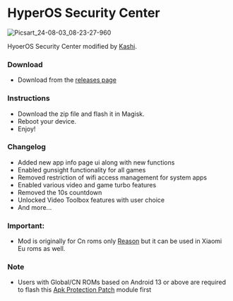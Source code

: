 # HyperOS Security Center
![Picsart_24-08-03_08-23-27-960](https://github.com/user-attachments/assets/03b1e5ee-f062-4666-8fcc-de4f9deda9c7)

HyoerOS Security Center modified by [Kashi](https://t.me/kakashi1v1).

### Download
- Download from the [releases page](https://github.com/Mods-Center/HyperOS-Security-Center/releases)

### Instructions
- Download the zip file and flash it in Magisk.
- Reboot your device.
- Enjoy!

### Changelog
- Added new app info page ui along with new functions 
- Enabled gunsight functionality for all games
- Removed restriction of wifi access management for system apps
- Enabled various video and game turbo features 
- Removed the 10s countdown
- Unlocked Video Toolbox features with user choice
- And more...

### Important:
- Mod is originally for Cn roms only [Reason](https://t.me/cringe_screenshots/346) but it can be used in Xiaomi Eu roms as well.

### Note
- Users with Global/CN ROMs based on Android 13 or above are required to flash this [Apk Protection Patch](https://github.com/Mods-Center/Apk-Protection-Patch) module first
